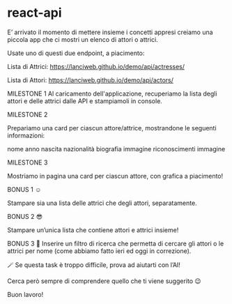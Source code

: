 react-api
===

E’ arrivato il momento di mettere insieme i concetti appresi creiamo una piccola app che ci mostri un elenco di attori o attrici.
 
 Usate uno di questi due endpoint, a piacimento:
 
 Lista di Attrici:   https://lanciweb.github.io/demo/api/actresses/
 
 Lista di Attori:  https://lanciweb.github.io/demo/api/actors/
 
 MILESTONE 1
 Al caricamento dell'applicazione, recuperiamo la lista degli attori e delle attrici dalle API e stampiamoli in console.
 
 MILESTONE 2
 
 Prepariamo una card per ciascun attore/attrice, mostrandone le seguenti informazioni:
 
 
nome
anno nascita
nazionalità
biografia
immagine
riconoscimenti
immagine

MILESTONE 3

Mostriamo in pagina una card per ciascun attore, con grafica a piacimento!

BONUS 1 ☺️

Stampare sia una lista delle attrici che degli attori, separatamente.

BONUS 2 😎

Stampare un’unica lista che contiene attori e attrici insieme!

BONUS 3 🤯
Inserire un filtro di ricerca che permetta di cercare gli attori o le attrici per nome (come abbiamo fatto ieri ed oggi in correzione). 

<aside>
🪄
Se questa task è troppo difficile, prova ad aiutarti con l’AI!  

Cerca però sempre di comprendere quello che ti viene suggerito 😉

</aside>

Buon lavoro!